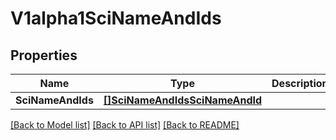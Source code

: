 # V1alpha1SciNameAndIds

## Properties

Name | Type | Description | Notes
------------ | ------------- | ------------- | -------------
**SciNameAndIds** | [**[]SciNameAndIdsSciNameAndId**](SciNameAndIdsSciNameAndId.md) |  | [optional] 

[[Back to Model list]](../README.md#documentation-for-models) [[Back to API list]](../README.md#documentation-for-api-endpoints) [[Back to README]](../README.md)


